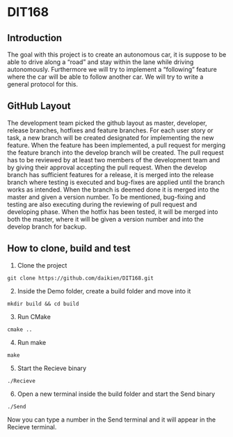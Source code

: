 ﻿# DIT168

## Introduction
The goal with this project is to create an autonomous car, it is suppose to be able to drive along a “road” and stay within the lane while driving autonomously. Furthermore we will try to implement a “following” feature where the car will be able to follow another car. We will try to write a general protocol for this.

## GitHub Layout

The development team picked the github layout as master, developer, release branches, hotfixes and feature branches. 
For each user story or task, a new branch will be created designated for implementing the new feature. When the feature has been implemented, a pull request for merging the feature branch into the develop branch will be created. 
The pull request has to be reviewed by at least two members of the development team and by giving their approval accepting the pull request.
When the develop branch has sufficient features for a release, it is merged into the release branch where testing is executed and bug-fixes are applied until the branch works as intended. When the branch is deemed done it is merged into the master and given a version number. To be mentioned, bug-fixing and testing are also executing during the reviewing of pull request and developing phase.
When the hotfix has been tested, it will be merged into both the master, where it will be given a version number and into the develop branch for backup.

## How to clone, build and test
1. Clone the project
```
git clone https://github.com/daikien/DIT168.git
```
2. Inside the Demo folder, create a build folder and move into it

```
mkdir build && cd build
```
3. Run CMake

```
cmake ..
```
4. Run make

```
make
```
5. Start the Recieve binary
```
./Recieve
```
6. Open a new terminal inside the build folder and start the Send binary
```
./Send
```
Now you can type a number in the Send terminal and it will appear in the Recieve terminal. 
